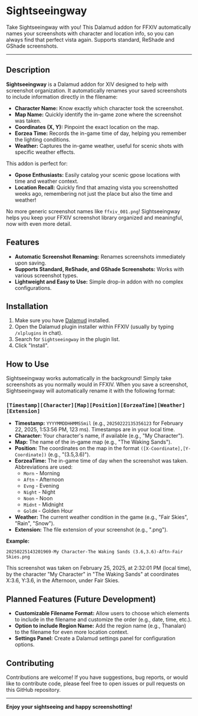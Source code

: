 # Sightseeingway

Take Sightseeingway with you! This Dalamud addon for FFXIV automatically names your screenshots with character and location info, so you can always find that perfect vista again. Supports standard, ReShade and GShade screenshots.

-----

## Description

**Sightseeingway** is a Dalamud addon for XIV designed to help with screenshot organization.  It automatically renames your saved screenshots to include information directly in the filename:

  * **Character Name:**  Know exactly which character took the screenshot.
  * **Map Name:**  Quickly identify the in-game zone where the screenshot was taken.
  * **Coordinates (X, Y):** Pinpoint the exact location on the map.
  * **Eorzea Time:**  Records the in-game time of day, helping you remember the lighting conditions.
  * **Weather:**  Captures the in-game weather, useful for scenic shots with specific weather effects.

This addon is perfect for:

  * **Gpose Enthusiasts:**  Easily catalog your scenic gpose locations with time and weather context.
  * **Location Recall:**  Quickly find that amazing vista you screenshotted weeks ago, remembering not just the place but also the time and weather!

No more generic screenshot names like `ffxiv_001.png`!  Sightseeingway helps you keep your FFXIV screenshot library organized and meaningful, now with even more detail.
## Features

  * **Automatic Screenshot Renaming:**  Renames screenshots immediately upon saving.
  * **Supports Standard, ReShade, and GShade Screenshots:** Works with various screenshot types.
  * **Lightweight and Easy to Use:**  Simple drop-in addon with no complex configurations.

## Installation

1.  Make sure you have [Dalamud](https://goatcorp.github.io/dalamud/) installed.
2.  Open the Dalamud plugin installer within FFXIV (usually by typing `/xlplugins` in chat).
3.  Search for `Sightseeingway` in the plugin list.
4.  Click "Install".

## How to Use

Sightseeingway works automatically in the background! Simply take screenshots as you normally would in FFXIV.  When you save a screenshot, Sightseeingway will automatically rename it with the following format:

### `[Timestamp][Character][Map][Position][EorzeaTime][Weather][Extension]`

*   **Timestamp:**  `YYYYMMDDHHMMSSmil` (e.g., `20250222135356123` for February 22, 2025, 1:53:56 PM, 123 ms). Timestamps are in your local time.
*   **Character:** Your character's name, if available (e.g., "My Character").
*   **Map:** The name of the in-game map (e.g., "The Waking Sands").
*   **Position:**  The coordinates on the map in the format `([X-Coordinate],[Y-Coordinate])` (e.g., "(3.5,3.6)").
*   **EorzeaTime:** The in-game time of day when the screenshot was taken. Abbreviations are used:
    *   `Morn` - Morning
    *   `Aftn` - Afternoon
    *   `Evng` - Evening
    *   `Night` - Night
    *   `Noon` - Noon
    *   `Midnt` - Midnight
    *   `GoldH` - Golden Hour
*   **Weather:** The current weather condition in the game (e.g., "Fair Skies", "Rain", "Snow").
*   **Extension:** The file extension of your screenshot (e.g., ".png").

**Example:**

`20250225143201969-My Character-The Waking Sands (3.6,3.6)-Aftn-Fair Skies.png`

This screenshot was taken on February 25, 2025, at 2:32:01 PM (local time), by the character "My Character" in "The Waking Sands" at coordinates X:3.6, Y:3.6, in the Afternoon, under Fair Skies.

## Planned Features (Future Development)

  * **Customizable Filename Format:** Allow users to choose which elements to include in the filename and customize the order (e.g., date, time, etc.).
  * **Option to include Region Name:** Add the region name (e.g., Thanalan) to the filename for even more location context.
  * **Settings Panel:**  Create a Dalamud settings panel for configuration options.

## Contributing

Contributions are welcome!  If you have suggestions, bug reports, or would like to contribute code, please feel free to open issues or pull requests on this GitHub repository.

-----

**Enjoy your sightseeing and happy screenshotting!**

